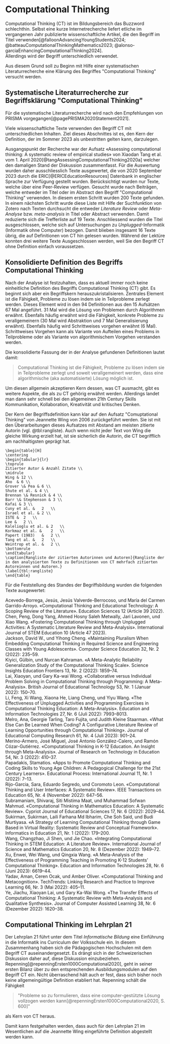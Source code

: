 # Computational Thinking

Computational Thinking (CT) ist im Bildungsbereich das Buzzword
schlechthin. 
Selbst eine kurze Internetrecherche liefert etliche im vergangenen Jahr
publizierte wissenschaftliche Artikel, die den Begriff im Titel
verwenden[@falloonAdvancingYoungStudents2024;
@batteauComputationalThinkingMathematics2023;
@alonso-garciaEnhancingComputationalThinking2024].  
Allerdings wird der Begriff unterschiedlich verwendet. 

Aus diesem Grund soll zu Beginn mit Hilfe einer systematischen
Literaturrecherche eine Klärung des Begriffes "Computational Thinking"
versucht werden.


## Systematische Literaturrecherche zur Begriffsklärung "Computational Thinking"

Für die systematische Literaturrecherche wird nach den Empfehlungen von
PRISMA vorgegangen[@pagePRISMA2020Statement2021].

Viele wissenschaftliche Texte verwenden den Begriff CT mit
unterschiedlichen Inhalten. Ziel dieses Abschnittes ist 
es, den Kern der Definition, der im Sommer 2023 als unbestritten gelten
kann, darzulegen.

Ausgangspunkt der Recherche war der Aufsatz «Assessing computational thinking: A systematic review of empirical
studies» von Xiaodan Tang et al. vom 1. April
2020[@tangAssessingComputationalThinking2020a] welcher den damaligen
Stand der Diskussion zusammenfasst. 
Für die Auswertung wurden daher ausschliesslich Texte ausgewertet, die
von 2020 September 2023 durch
die ERIC[@ERICEducationResources] Datenbank in englischer Sprache zur
Verfügung gestellt wurden. Berücksichtigt wurden nur Texte, welche über
eine Peer-Review verfügen.
Gesucht wurde nach Beiträgen, welche entweder im Titel oder im Abstract
den Begriff "Computational Thinking" verwenden.
In diesem ersten Schritt wurden 200 Texte gefunden. In einem nächsten
Schritt wurde diese Liste mit Hilfe der Suchfunktion von Zotero nach
Texten durchsucht die entweder *Literature Review* oder *Meta-Analyse*
bzw. *meta-analysis*
in Titel oder Abstract verwenden. Damit reduzierte sich die Trefferliste
auf 19 Texte. Anschliessend wurden die Titel ausgeschlossen, welche sich
auf Untersuchungen zu *Unplugged*-Informatik (Informatik ohne Computer)
bezogen. Damit blieben insgesamt 16 Texte übrig, die auf Definitionen
von CT hin gelesen wurden. Während der Lektüre konnten drei weitere
Texte Ausgeschlossen werden, weil Sie den Begriff CT ohne Definition
einfach voraussetzen.

## Konsolidierte Definition des Begriffs Computational Thinking

Nach der Analyse ist festzuhalten, dass es aktuell immer noch keine
einheitliche Definition des Begriffs Computational Thinking (CT) gibt. 
Es beginnt sich aber ein Begriffskern
herauszukristalisieren. Zentrales Element ist die Fähigkeit, Probleme zu
lösen indem sie in Teilprobleme zerlegt werden. Dieses Element wird in
den 94 Definitionen aus den 15 Aufsätzen 67 Mal angeführt. 31 Mal wird die
Lösung von Problemen durch Algorithmen erwähnt. Ebenfalls häufig erwähnt
wird die Fähigkeit, konkrete Probleme zu verallgemeinern (30 Mal wird
Abstraktion und 7 Mal Generalisierung erwähnt). Ebenfalls häufig wird
Schrittweises vorgehen erwähnt (6 Mal). Schrittweises Vorgehen kann als
Variante von Aufteilen eines Problems in Teilprobleme oder als Variante
von algorithmischem Vorgehen verstanden werden.

Die konsolidierte Fassung der in der Analyse gefundenen Definitionen
lautet damit:

>Computational Thinking ist die Fähigkeit, Probleme zu lösen
>indem sie in Teilprobleme zerlegt und soweit verallgemeinert werden,
>dass eine algorithmische (aka automatisierte) Lösung möglich ist.

Um diesen allgemein akzeptieren Kern dessen, was CT ausmacht, gibt es
weitere Aspekte, die als zu CT gehörig erwähnt werden. Allerdings landet
man dann sehr schnell bei den allgemeinen 21th Century Skills
Kommunikation, Kollaboration, Kreativität und kritisches Denken.

Der Kern der Begriffsdefinition kann klar auf den Aufsatz "Comuptational
Thinking" von Jeannette Wing von 2006 zurückgeführt werden. Sie ist mit
den Überarbeitungen dieses Aufsatzes mit Abstand am meisten zitierte
Autorin (vgl. @tbl:rangliste). Auch wenn nicht jeder Text von Wing die gleiche
Wirkung erzielt hat, ist sie sicherlich die Autorin, die CT begrifflich
am nachhaltigsten geprägt hat.


```{=latex}
\begin{table}[H]
\centering
\begin{tabular}{lr}
\toprule
Zitierter Autor & Anzahl Zitate \\
\midrule
Wing & 12 \\
Aho  & 6 \\
Grover \& Pea & 6 \\
Shute et al. & 4 \\
Brennan \& Resnick & 4 \\
Barr \& Stephenson & 3 \\
Kafai & 3 \\
Cuny et al. &	2	\\
Israel et al. & 2 \\
ISTE &	2	\\
Lee &	2 \\
Kalelioglu et al. &	2	\\
Korkmaz et al. &	2	\\
Papert (1983)	&	2 \\
Tang et al. &	2	\\
Weintrop et al. &	2 \\
\bottomrule
\end{tabular}
\caption[Rangliste der zitierten Autorinnen und Autoren]{Rangliste der
in den analysierten Texte zu Definitionen von CT mehrfach zitierten
Autoreinnen und Autoren.}
\label{tbl:rangliste}
\end{table}
```
Für die Feststellung des Standes der Begriffsbildung wurden die
folgenden Texte ausgewertet:

Acevedo-Borrega, Jesús, Jesús Valverde-Berrocoso, und María del Carmen Garrido-Arroyo. «Computational Thinking and Educational Technology: A Scoping Review of the Literature». Education Sciences 12 (Article 39 2022).  
Chen, Peng, Dong Yang, Ahmed Hosny Saleh Metwally, Jari Lavonen, und Xiao Wang. «Fostering Computational Thinking through Unplugged Activities: A Systematic Literature Review and Meta-Analysis». International Journal of STEM Education 10 (Article 47 2023).  
Jackson, David W., und Yihong Cheng. «Maintaining Pluralism When Embedding Computational Thinking in Required Science and Engineering Classes with Young Adolescents». Computer Science Education 32, Nr. 2 (2022): 235–59.  
Kiyici, Gülbin, und Nurcan Kahraman. «A Meta-Analytic Reliability Generalization Study of the Computational Thinking Scale». Science Insights Education Frontiers 13, Nr. 2 (2022): 1859–74.  
Lai, Xiaoyan, und Gary Ka-wai Wong. «Collaborative versus Individual Problem Solving in Computational Thinking through Programming: A Meta-Analysis». British Journal of Educational Technology 53, Nr. 1 (Januar 2022): 150–70.  
Li, Feng, Xi Wang, Xiaona He, Liang Cheng, und Yiyu Wang. «The Effectiveness of Unplugged Activities and Programming Exercises in Computational Thinking Education: A Meta-Analysis». Education and Information Technologies 27, Nr. 6 (Juli 2022): 7993–8013.  
Melro, Ana, Georgie Tarling, Taro Fujita, und Judith Kleine Staarman. «What Else Can Be Learned When Coding? A Configurative Literature Review of Learning Opportunities through Computational Thinking». Journal of Educational Computing Research 61, Nr. 4 (Juli 2023): 901–24.  
Merino-Armero, José Miguel, José Antonio González-Calero, und Ramón Cózar-Gutiérrez. «Computational Thinking in K-12 Education. An Insight through Meta-Analysis». Journal of Research on Technology in Education 54, Nr. 3 (2022): 410–37.  
Papadakis, Stamatios. «Apps to Promote Computational Thinking and Coding Skills to Young Age Children: A Pedagogical Challenge for the 21st Century Learners». Educational Process: International Journal 11, Nr. 1 (2022): 7–13.  
Rijo-Garcia, Sara, Eduardo Segredo, und Coromoto Leon. «Computational Thinking and User Interfaces: A Systematic Review». IEEE Transactions on Education 65, Nr. 4 (November 2022): 647–56.  
Subramaniam, Shivaraj, Siti Mistima Maat, und Muhammad Sofwan Mahmud. «Computational Thinking in Mathematics Education: A Systematic Review». Cypriot Journal of Educational Sciences 17, Nr. 6 (2022): 2029–44.  
Sukirman, Sukirman, Laili Farhana Md Ibharim, Che Soh Said, und Budi Murtiyasa. «A Strategy of Learning Computational Thinking through Game Based in Virtual Reality: Systematic Review and Conceptual Framework». Informatics in Education 21, Nr. 1 (2022): 179–200.  
Wang, Changzhao, Ji Shen, und Jie Chao. «Integrating Computational Thinking in STEM Education: A Literature Review». International Journal of Science and Mathematics Education 20, Nr. 8 (Dezember 2022): 1949–72.  
Xu, Enwei, Wei Wang, und Qingxia Wang. «A Meta-Analysis of the Effectiveness of Programming Teaching in Promoting K-12 Students’ Computational Thinking». Education and Information Technologies 28, Nr. 6 (Juni 2023): 6619–44.  
Yadav, Aman, Ceren Ocak, und Amber Oliver. «Computational Thinking and Metacognition». TechTrends: Linking Research and Practice to Improve Learning 66, Nr. 3 (Mai 2022): 405–11.  
Ye, Jiachu, Xiaoyan Lai, und Gary Ka-Wai Wong. «The Transfer Effects of Computational Thinking: A Systematic Review with Meta-Analysis and Qualitative Synthesis». Journal of Computer Assisted Learning 38, Nr. 6 (Dezember 2022): 1620–38.  


## Computational Thinking im Lehrplan 21

Der Lehrplan 21 führt unter dem Titel *Informatische Bildung* eine
Einführung in die Informatik ins Curriculum der Volksschule ein. In
diesem Zusammenhang haben sich die Pädagogischen Hochschulen mit dem
Begriff CT auseinandergesetzt. Es drängt sich in der Schweizerischen
Diskussion daher auf, diese Diskussion einzubeziehen.
Repenning[@repenningErsten1000Computational2020], geht in seiner ersten
Bilanz über zu den entsprechenden Ausbildungsmodulen auf den Begriff CT
ein. Nicht überraschend hält auch er fest, dass sich bisher noch keine
allgemeingültige Definition etabliert hat. Repenning
schält die Fähigkeit 

>"Probleme so zu formulieren, dass eine computer-gestützte Lösung
>vollzogen werden kann[@repenningErsten1000Computational2020, S. 600]" 

als Kern von CT heraus. 

Damit kann festgehalten werden, dass auch für den Lehrplan 21 im
Wesentlichen auf die Jeannette Wing eingeführte Definition abgestellt
werden kann.
